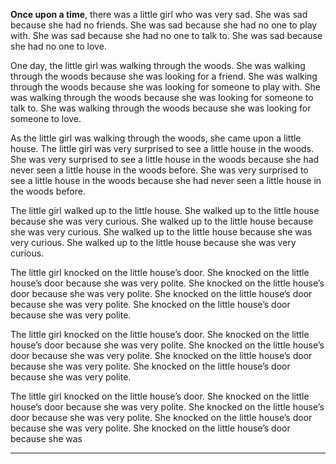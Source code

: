 **Once upon a time**, there was a little girl who was very sad. She was sad because she had no friends. She was sad because she had no one to play with. She was sad because she had no one to talk to. She was sad because she had no one to love.

One day, the little girl was walking through the woods. She was walking through the woods because she was looking for a friend. She was walking through the woods because she was looking for someone to play with. She was walking through the woods because she was looking for someone to talk to. She was walking through the woods because she was looking for someone to love.

As the little girl was walking through the woods, she came upon a little house. The little girl was very surprised to see a little house in the woods. She was very surprised to see a little house in the woods because she had never seen a little house in the woods before. She was very surprised to see a little house in the woods because she had never seen a little house in the woods before.

The little girl walked up to the little house. She walked up to the little house because she was very curious. She walked up to the little house because she was very curious. She walked up to the little house because she was very curious. She walked up to the little house because she was very curious.

The little girl knocked on the little house’s door. She knocked on the little house’s door because she was very polite. She knocked on the little house’s door because she was very polite. She knocked on the little house’s door because she was very polite. She knocked on the little house’s door because she was very polite.

The little girl knocked on the little house’s door. She knocked on the little house’s door because she was very polite. She knocked on the little house’s door because she was very polite. She knocked on the little house’s door because she was very polite. She knocked on the little house’s door because she was very polite.

The little girl knocked on the little house’s door. She knocked on the little house’s door because she was very polite. She knocked on the little house’s door because she was very polite. She knocked on the little house’s door because she was very polite. She knocked on the little house’s door because she was

---

